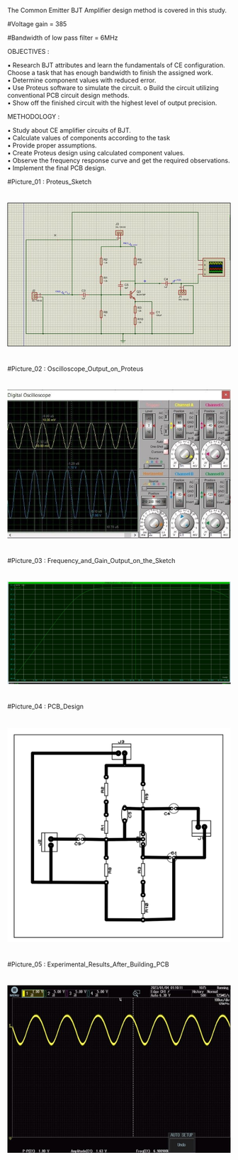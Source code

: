 The Common Emitter BJT Amplifier design method is covered in this study. 

#Voltage gain       =  385 

#Bandwidth of low pass filter   =  6MHz 

OBJECTIVES :

▪ Research BJT attributes and learn the fundamentals of CE configuration. Choose a task that has enough bandwidth to finish the assigned work.  
▪ Determine component values with reduced error.  
▪ Use Proteus software to simulate the circuit. o Build the circuit utilizing conventional PCB circuit design methods.  
▪ Show off the finished circuit with the highest level of output precision. 

 METHODOLOGY :
 
▪ Study about CE amplifier circuits of BJT.  
▪ Calculate values of components according to the task  
▪ Provide proper assumptions.   
▪ Create Proteus design using calculated component values.  
▪ Observe the frequency response curve and get the required observations.  
▪ Implement the final PCB design. 

#Picture_01 : Proteus_Sketch
#
![Description of Screenshot 1](https://github.com/Deshan-Lokuge01/BJT-Amplifer-with-given-Gain-and-Bandwidth/blob/master/Proteus_Sketch.jpg?raw=true)
#
#Picture_02 : Oscilloscope_Output_on_Proteus
#
![Description of Screenshot 1](https://github.com/Deshan-Lokuge01/BJT-Amplifer-with-given-Gain-and-Bandwidth/blob/master/Oscilloscope_Output_on_Proteus.jpg?raw=true)
#
#Picture_03 : Frequency_and_Gain_Output_on_the_Sketch
#
![Description of Screenshot 1](https://github.com/Deshan-Lokuge01/BJT-Amplifer-with-given-Gain-and-Bandwidth/blob/master/Frequency_and_Gain_Output_on_the_sketch.jpg?raw=true)
#
#Picture_04 : PCB_Design
#
![Description of Screenshot 1](https://github.com/Deshan-Lokuge01/BJT-Amplifer-with-given-Gain-and-Bandwidth/blob/master/PCB_Design.png?raw=true)
#
#Picture_05 : Experimental_Results_After_Building_PCB
#
![Description of Screenshot 1](https://github.com/Deshan-Lokuge01/BJT-Amplifer-with-given-Gain-and-Bandwidth/blob/master/Experimental_Results_After_Building_PCB.jpg?raw=true)
#
